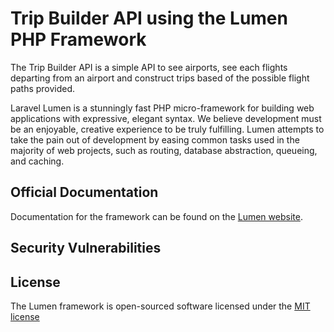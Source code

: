 # Trip Builder API using the Lumen PHP Framework

The Trip Builder API is a simple API to see airports, see each flights departing from an airport and construct trips based of the possible flight paths provided.

Laravel Lumen is a stunningly fast PHP micro-framework for building web applications with expressive, elegant syntax. We believe development must be an enjoyable, creative experience to be truly fulfilling. Lumen attempts to take the pain out of development by easing common tasks used in the majority of web projects, such as routing, database abstraction, queueing, and caching.

## Official Documentation

Documentation for the framework can be found on the [Lumen website](http://lumen.laravel.com/docs).

## Security Vulnerabilities



## License

The Lumen framework is open-sourced software licensed under the [MIT license](http://opensource.org/licenses/MIT)
